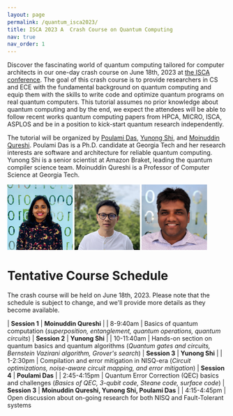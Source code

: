```yaml
---
layout: page
permalink: /quantum_isca2023/
title: ISCA 2023 A  Crash Course on Quantum Computing
nav: true
nav_order: 1
---
```

Discover the fascinating world of quantum computing tailored for computer architects in our one-day crash course on June 18th, 2023 at [the ISCA conference](https://iscaconf.org/isca2023/). 
The goal of this crash course is to provide researchers in CS and ECE with the fundamental background 
on quantum computing and equip them with the skills to write code and optimize quantum programs
on real quantum computers. This tutorial assumes no prior knowledge about quantum computing and by
the end, we expect the attendees will be able to follow recent works quantum computing papers from
HPCA, MICRO, ISCA, ASPLOS and be in a position to kick-start quantum research independently.

The tutorial will be organized by [Poulami Das](https://sites.gatech.edu/poulamidas/), [Yunong Shi](yunongshi.me), and [Moinuddin Qureshi](https://moin.cc.gatech.edu/).  Poulami Das is a
Ph.D. candidate at Georgia Tech and her research interests are software and architecture for reliable quantum
computing.  Yunong Shi is a senior scientist at Amazon Braket, leading the quantum compiler science team.  Moinuddin Qureshi is a Professor of Computer Science at Georgia Tech.

<img src="/assets/img/poulami.jpeg"  width="150" height="150">
<img src="/assets/img/yunong.png"  width="150" height="150">
<img src="/assets/img/MoinPic.jpeg"  width="150" height="150">

# Tentative Course Schedule

The crash course will be held on June 18th, 2023. Please note that the schedule is subject to change, and we'll provide more details as they become available.

| **Session 1**  | **Moinuddin Qureshi**                                             | 
| 8-9:40am   | Basics of quantum computation (*superposition, entanglement, quantum operations, quantum circuits*)
| **Session 2**  | **Yunong Shi**                                             | 
| 10-11:40am   | Hands-on section on quantum basics and quantum algorithms (*Quantum gates and circuits, Bernstein Vazirani algorithm, Grover's search*)
| **Session 3**  | **Yunong Shi**                                             | 
| 1-2:30pm   | Compilation and error mitigation in NISQ-era (*Circuit optimizations, noise-aware circuit mapping, and error mitigation*)
| **Session 4**  | **Poulami Das**                                             | 
| 2:45-4:15pm   | Quantum Error Correction (QEC) basics and challenges (*Basics of QEC, 3-qubit code, Steane code, surface code*)
| **Session 3**  | **Moinuddin Qureshi, Yunong Shi, Poulami Das**                                             | 
| 4:15-4:45pm   | Open discussion about on-going research for both NISQ and Fault-Tolerant systems

